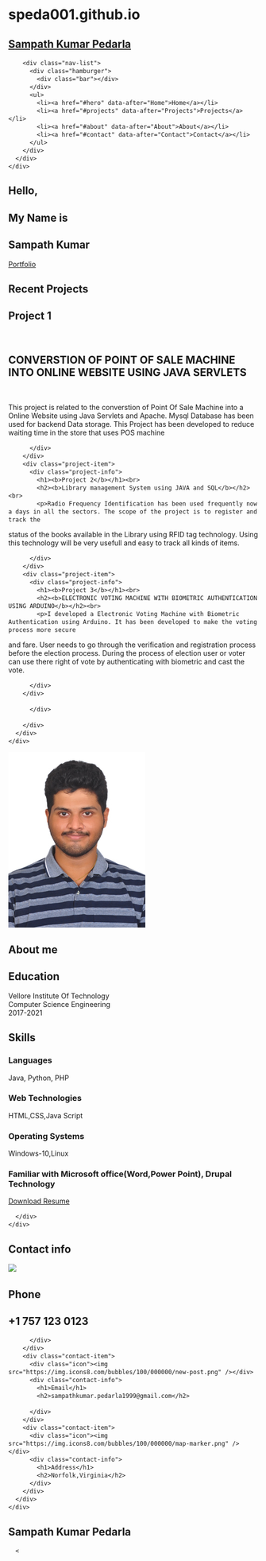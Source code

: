 # speda001.github.io

<!DOCTYPE html>
<html lang="en">

<head>
  <meta charset="UTF-8">
  <meta name="viewport" content="width=device-width, initial-scale=1.0">
  <link rel="stylesheet" href="style.css">
  <title>Portfolio 01230183</title>
</head>

<body>
  <!-- Header -->
  <section id="header">
    <div class="header container">
      <div class="nav-bar">
        <div class="brand">
          <a href="#hero">
            <h1><span>S</span>ampath Kumar <span>P</span>edarla</h1>
          </a>
        </div>
		
        <div class="nav-list">
          <div class="hamburger">
            <div class="bar"></div>
          </div>
          <ul>
            <li><a href="#hero" data-after="Home">Home</a></li>
            <li><a href="#projects" data-after="Projects">Projects</a></li>
            <li><a href="#about" data-after="About">About</a></li>
            <li><a href="#contact" data-after="Contact">Contact</a></li>
          </ul>
        </div>
      </div>
    </div>
  </section>
  <!-- End Header -->


  <!-- Hero Section  -->
  <section id="hero">
    <div class="hero container">
      <div>
        <h1>Hello, <span></span></h1>
        <h1>My Name is <span></span></h1>
        <h1>Sampath Kumar <span></span></h1>
        <a href="#projects" type="button" class="cta">Portfolio</a>
      </div>
    </div>
  </section>
  <!-- End Hero Section  -->

  <!-- Service Section -->
  
  <!-- Projects Section -->
  <section id="projects">
    <div class="projects container">
      <div class="projects-header">
        <h1 class="section-title">Recent <span>Projects</span></h1>
      </div>
      <div class="all-projects">
        <div class="project-item">
          <div class="project-info">
            <h1><b>Project 1</b></h1><br>
            <h2><b>CONVERSTION OF POINT OF SALE MACHINE INTO ONLINE WEBSITE USING JAVA SERVLETS</b></h2><br>
            <p>This project is related to the converstion of Point Of Sale Machine into a Online Website using Java Servlets and Apache. Mysql Database
has been used for backend Data storage. This Project has been developed to reduce waiting time in the store that uses POS machine</p>
          </div>
          <div class="project-img">
            
          </div>
        </div>
        <div class="project-item">
          <div class="project-info">
            <h1><b>Project 2</b></h1><br>
            <h2><b>Library management System using JAVA and SQL</b></h2><br>
            <p>Radio Frequency Identification has been used frequently now a days in all the sectors. The scope of the project is to register and track the 
status of the books available in the Library using RFID tag technology. Using this technology will be very usefull and easy to track all kinds of items.</p>
          </div>
          <div class="project-img">
            
          </div>
        </div>
        <div class="project-item">
          <div class="project-info">
            <h1><b>Project 3</b></h1><br>
            <h2><b>ELECTRONIC VOTING MACHINE WITH BIOMETRIC AUTHENTICATION USING ARDUINO</b></h2><br>
            <p>I developed a Electronic Voting Machine with Biometric Authentication using Arduino. It has been developed to make the voting process more secure 
and fare. User needs to go through the verification and registration process before the election process. During the process of election user or voter can use there 
right of vote by authenticating with biometric and cast the vote.  
</p>
          </div>
          <div class="project-img">
            
          </div>
        </div>
            
          </div>
         
        </div>
      </div>
    </div>
  </section>
  <!-- End Projects Section -->

  
  <!-- About Section -->
  <section id="about">
    <div class="about container">
      <div class="col-left">
        <div class="about-img">
          <img src="./sampath.jpeg" alt="img">
        </div>
      </div>
      <div class="col-right">
        <h1 class="section-title">About <span>me</span></h1>
        <h2>Education</h2>
        <p>Vellore Institute Of Technology
            <br>Computer Science Engineering</br>
            2017-2021</p>
		<h2>Skills</h2>
		<h3>Languages</h3>
		<p>Java, Python, PHP</P>
		<h3>Web Technologies</h3>
		<p>HTML,CSS,Java Script </p>
		<h3>Operating Systems</h3>
		<p>Windows-10,Linux</p>
		<h3>Familiar with Microsoft office(Word,Power Point), Drupal Technology</h3>
	    <a href="Resume_Sampath.pdf" class="cta">Download Resume</a>

      </div>
    </div>
  </section>
  
  
  
  <!-- End About Section -->

  <!-- Contact Section -->
  <section id="contact">
    <div class="contact container">
      <div>
        <h1 class="section-title">Contact <span>info</span></h1>
      </div>
      <div class="contact-items">
        <div class="contact-item">
          <div class="icon"><img src="https://img.icons8.com/bubbles/100/000000/phone.png" /></div>
          <div class="contact-info">
            <h1>Phone</h1>
            <h2>+1 757 123 0123</h2>
            
          </div>
        </div>
        <div class="contact-item">
          <div class="icon"><img src="https://img.icons8.com/bubbles/100/000000/new-post.png" /></div>
          <div class="contact-info">
            <h1>Email</h1>
            <h2>sampathkumar.pedarla1999@gmail.com</h2>
            
          </div>
        </div>
        <div class="contact-item">
          <div class="icon"><img src="https://img.icons8.com/bubbles/100/000000/map-marker.png" /></div>
          <div class="contact-info">
            <h1>Address</h1>
            <h2>Norfolk,Virginia</h2>
          </div>
        </div>
      </div>
    </div>
  </section>
  <!-- End Contact Section -->

  <!-- Footer -->
  <section id="footer">
    <div class="footer container">
      <div class="brand">
        <h1>Sampath Kumar Pedarla</h1>
      </div>
      
      <
        
        
      
      
    
  </section>
  <!-- End Footer -->
  <script src="./app.js"></script>
</body>

</html>
